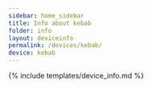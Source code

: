 ```yaml
---
sidebar: home_sidebar
title: Info about kebab
folder: info
layout: deviceinfo
permalink: /devices/kebab/
device: kebab
---
```

{% include templates/device_info.md %}
